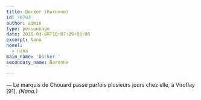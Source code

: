 ```yaml
---
title: Docker (Baronne)
id: 76793
author: admin
type: personnage
date: 2010-03-08T10:07:29+00:00
excerpt: Nana
novel:
  - nana
main_name: 'Docker '
secondary_name: Baronne

---
```

— Le marquis de Chouard passe parfois plusieurs jours chez elle, à Viroflay [91]. _(Nana.)_